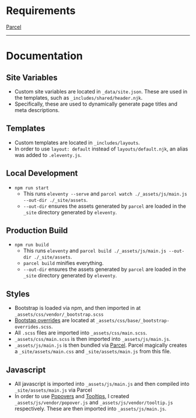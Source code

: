 # Requirements

[Parcel](https://parceljs.org/getting_started.html#%F0%9F%9A%80-getting-started)

---

# Documentation

## Site Variables

- Custom site variables are located in `_data/site.json`. These are used in the templates, such as `_includes/shared/header.njk`.
- Specifically, these are used to dynamically generate page titles and meta descriptions.

## Templates

- Custom templates are located in `_includes/layouts`.
- In order to use `layout: default` instead of `layouts/default.njk`, an alias was added to `.eleventy.js`.

## Local Development

- `npm run start`
    - This runs `eleventy --serve` and `parcel watch ./_assets/js/main.js --out-dir ./_site/assets`.
    - `--out-dir` ensures the assets generated by `parcel` are loaded in the `_site` directory generated by `eleventy`.

## Production Build

- `npm run build`
    - This runs `eleventy` and `parcel build ./_assets/js/main.js --out-dir ./_site/assets`.
    - `parcel build` minifies everything.
    - `--out-dir` ensures the assets generated by `parcel` are loaded in the `_site` directory generated by `eleventy`.

## Styles

- Bootstrap is loaded via npm, and then imported in at `_assets/css/vendor/_bootstrap.scss`
- [Bootstap overrides](https://getbootstrap.com/docs/4.3/getting-started/theming/#importing) are located at `_assets/css/base/_bootstrap-overrides.scss`.
- All `.scss` files are imported into `_assets/css/main.scss`.
- `_assets/css/main.scss` is then imported into `_assets/js/main.js`.
- `_assets/js/main.js` is then bundled via [Parcel](https://parceljs.org/recipes.html#customizing-bootstrap-styles). Parcel magically creates a `_site/assets/main.css` and `_site/assets/main.js` from this file.

## Javascript

- All javascript is imported into `_assets/js/main.js` and then compiled into `_site/assets/main.js` via Parcel
- In order to use [Popovers](https://getbootstrap.com/docs/4.3/components/popovers/) and [Tooltips](https://getbootstrap.com/docs/4.3/components/tooltips/), I created `_assets/js/vendor/popover.js` and `_assets/js/vendor/tooltip.js` respectively. These are then imported into `_assets/js/main.js`. 